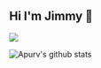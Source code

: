 ## Hi I'm Jimmy 👋


<p align="left">
  <img src="https://skillicons.dev/icons?i=react,next,tailwind,vercel,java,spring,mysql,redis,git,docker,linux,vue,go,js,html,css" />
</p>

![Apurv's github stats](https://github-readme-stats.vercel.app/api?username=Lily-404&show_icons=true)  
